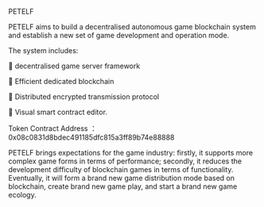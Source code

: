 PETELF

PETELF aims to build a decentralised autonomous game blockchain system and establish a new set of game development and operation mode.

The system includes:

 decentralised game server framework

 Efficient dedicated blockchain

 Distributed encrypted transmission protocol

 Visual smart contract editor.

Token Contract Address ：0x08c0831d8bdec491185dfc815a3ff89b74e88888


PETELF brings expectations for the game industry: firstly, it supports more complex game forms in terms of performance; secondly, it reduces the development difficulty of blockchain games in terms of functionality. Eventually, it will form a brand new game distribution mode based on blockchain, create brand new game play, and start a brand new game ecology.
